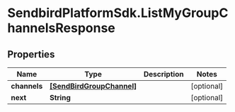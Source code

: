 # SendbirdPlatformSdk.ListMyGroupChannelsResponse

## Properties

Name | Type | Description | Notes
------------ | ------------- | ------------- | -------------
**channels** | [**[SendBirdGroupChannel]**](SendBirdGroupChannel.md) |  | [optional] 
**next** | **String** |  | [optional] 


